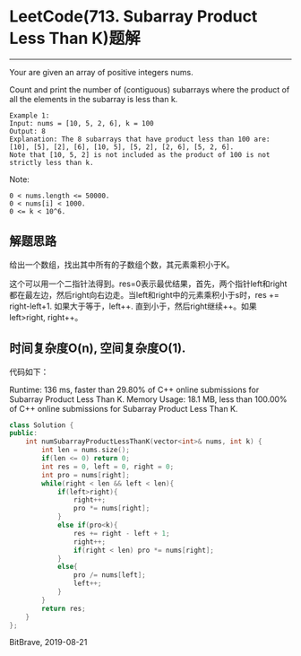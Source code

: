 # LeetCode(713. Subarray Product Less Than K)题解
------
Your are given an array of positive integers nums.

Count and print the number of (contiguous) subarrays where the product of all the elements in the subarray is less than k.

    Example 1:
    Input: nums = [10, 5, 2, 6], k = 100
    Output: 8
    Explanation: The 8 subarrays that have product less than 100 are: [10], [5], [2], [6], [10, 5], [5, 2], [2, 6], [5, 2, 6].
    Note that [10, 5, 2] is not included as the product of 100 is not strictly less than k.
Note:

    0 < nums.length <= 50000.
    0 < nums[i] < 1000.
    0 <= k < 10^6.

## 解题思路
给出一个数组，找出其中所有的子数组个数，其元素乘积小于K。

这个可以用一个二指针法得到。res=0表示最优结果，首先，两个指针left和right都在最左边，然后right向右边走。当left和right中的元素乘积小于s时，res += right-left+1. 如果大于等于，left++. 直到小于，然后right继续++。如果left>right, right++。

## 时间复杂度O(n), 空间复杂度O(1).

代码如下：

Runtime: 136 ms, faster than 29.80% of C++ online submissions for Subarray Product Less Than K.
Memory Usage: 18.1 MB, less than 100.00% of C++ online submissions for Subarray Product Less Than K.

```c++
class Solution {
public:
    int numSubarrayProductLessThanK(vector<int>& nums, int k) {
        int len = nums.size();
        if(len <= 0) return 0;
        int res = 0, left = 0, right = 0;
        int pro = nums[right];
        while(right < len && left < len){
            if(left>right){
                right++;
                pro *= nums[right];
            }
            else if(pro<k){
                res += right - left + 1;
                right++;
                if(right < len) pro *= nums[right];
            }
            else{
                pro /= nums[left];
                left++;
            }
        }
        return res;
    }
};
```

BitBrave, 2019-08-21